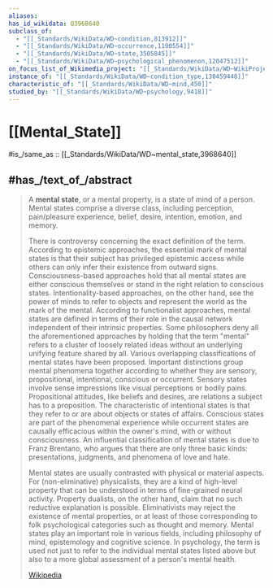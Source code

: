 ```yaml
---
aliases:
has_id_wikidata: Q3968640
subclass_of:
  - "[[_Standards/WikiData/WD~condition,813912]]"
  - "[[_Standards/WikiData/WD~occurrence,1190554]]"
  - "[[_Standards/WikiData/WD~state,3505845]]"
  - "[[_Standards/WikiData/WD~psychological_phenomenon,12047512]]"
on_focus_list_of_Wikimedia_project: "[[_Standards/WikiData/WD~WikiProject_Q68235346,68235346]]"
instance_of: "[[_Standards/WikiData/WD~condition_type,130459448]]"
characteristic_of: "[[_Standards/WikiData/WD~mind,450]]"
studied_by: "[[_Standards/WikiData/WD~psychology,9418]]"
---
```


# [[Mental_State]] 

#is_/same_as :: [[_Standards/WikiData/WD~mental_state,3968640]] 

## #has_/text_of_/abstract 

> A **mental state**, or a mental property, is a state of mind of a person. 
> Mental states comprise a diverse class, including perception, pain/pleasure experience, 
> belief, desire, intention, emotion, and memory. 
> 
> There is controversy concerning the exact definition of the term. 
> According to epistemic approaches, the essential mark of mental states is that their subject has privileged epistemic access while others can only infer their existence from outward signs. Consciousness-based approaches hold that all mental states are either conscious themselves or stand in the right relation to conscious states. Intentionality-based approaches, on the other hand, see the power of minds to refer to objects and represent the world as the mark of the mental. According to functionalist approaches, mental states are defined in terms of their role in the causal network independent of their intrinsic properties. Some philosophers deny all the aforementioned approaches by holding that the term "mental" refers to a cluster of loosely related ideas without an underlying unifying feature shared by all. Various overlapping classifications of mental states have been proposed. Important distinctions group mental phenomena together according to whether they are sensory, propositional, intentional, conscious or occurrent. Sensory states involve sense impressions like visual perceptions or bodily pains. Propositional attitudes, like beliefs and desires, are relations a subject has to a proposition. The characteristic of intentional states is that they refer to or are about objects or states of affairs. Conscious states are part of the phenomenal experience while occurrent states are causally efficacious within the owner's mind, with or without consciousness. An influential classification of mental states is due to Franz Brentano, who argues that there are only three basic kinds: presentations, judgments, and phenomena of love and hate.
>
> Mental states are usually contrasted with physical or material aspects. For (non-eliminative) physicalists, they are a kind of high-level property that can be understood in terms of fine-grained neural activity. Property dualists, on the other hand, claim that no such reductive explanation is possible. Eliminativists may reject the existence of mental properties, or at least of those corresponding to folk psychological categories such as thought and memory. Mental states play an important role in various fields, including philosophy of mind, epistemology and cognitive science. In psychology, the term is used not just to refer to the individual mental states listed above but also to a more global assessment of a person's mental health.
>
> [Wikipedia](https://en.wikipedia.org/wiki/Mental%20state) 

